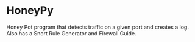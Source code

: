 # HoneyPy
Honey Pot program that detects traffic on a given port and creates a log. Also has a Snort Rule Generator and Firewall Guide.
